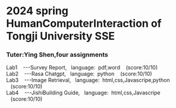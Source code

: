 <h1>2024 spring HumanComputerInteraction of Tongji University SSE</h1>
<h3>Tuter:Ying Shen,four assignments</h3>
  Lab1  &nbsp&nbsp&nbsp---Survey Report, &nbsp&nbsplanguage: &nbsppdf,word  &nbsp&nbsp&nbsp(score:10/10)<br>
  Lab2  &nbsp&nbsp&nbsp---Rasa Chatgpt, &nbsp&nbsplanguage: &nbsppython  &nbsp&nbsp&nbsp(score:10/10)<br>
  Lab3  &nbsp&nbsp&nbsp---Image Retrieval, &nbsp&nbsplanguage: &nbsphtml,css,Javascripe,python  &nbsp&nbsp&nbsp(score:10/10)<br>
  Lab4  &nbsp&nbsp&nbsp---JishiBuilding Guide, &nbsp&nbsplanguage: &nbsphtml,css,Javascripe  &nbsp&nbsp&nbsp(score:10/10)<br>
